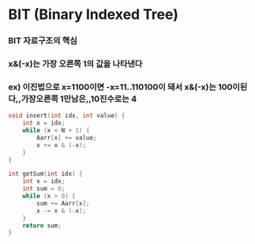 # BIT (Binary Indexed Tree)
### BIT 자료구조의 핵심
### x&(-x)는 가장 오른쪽 1의 값을 나타낸다 
### ex)  이진법으로 x=1100이면 -x=11..110100이 돼서 x&(-x)는 100이된다,,가장오른쪽 1만남은,,10진수로는 4
```cpp
void insert(int idx, int value) {
	int x = idx;
	while (x < N + 1) {
		Aarr[x] += value;
		x += x & (-x);
	}
}
```

```cpp
int getSum(int idx) {
	int x = idx;
	int sum = 0;
	while (x > 0) {
		sum += Aarr[x];
		x -= x & (-x);
	}
	return sum;
} 
```

